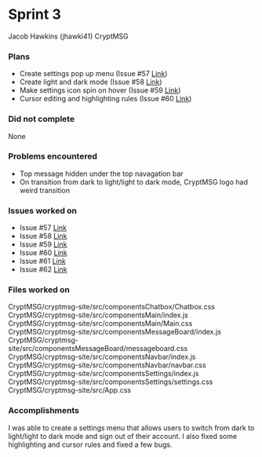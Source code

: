 # Sprint 3

Jacob Hawkins (jhawki41)
CryptMSG

### Plans
- Create settings pop up menu (Issue #57 [Link](https://github.com/utk-cs340-fall22/CryptMSG/issues/57))
- Create light and dark mode (Issue #58 [Link](https://github.com/utk-cs340-fall22/CryptMSG/issues/58))
- Make settings icon spin on hover (Issue #59 [Link](https://github.com/utk-cs340-fall22/CryptMSG/issues/59))
- Cursor editing and highlighting rules (Issue #60 [Link](https://github.com/utk-cs340-fall22/CryptMSG/issues/60))

### Did not complete
None

### Problems encountered
- Top message hidden under the top navagation bar
- On transition from dark to light/light to dark mode, CryptMSG logo had weird transition

### Issues worked on
- Issue #57 [Link](https://github.com/utk-cs340-fall22/CryptMSG/issues/57)
- Issue #58 [Link](https://github.com/utk-cs340-fall22/CryptMSG/issues/58)
- Issue #59 [Link](https://github.com/utk-cs340-fall22/CryptMSG/issues/59)
- Issue #60 [Link](https://github.com/utk-cs340-fall22/CryptMSG/issues/60)
- Issue #61 [Link](https://github.com/utk-cs340-fall22/CryptMSG/issues/61)
- Issue #62 [Link](https://github.com/utk-cs340-fall22/CryptMSG/issues/62)

### Files worked on
CryptMSG/cryptmsg-site/src/componentsChatbox/Chatbox.css
CryptMSG/cryptmsg-site/src/componentsMain/index.js
CryptMSG/cryptmsg-site/src/componentsMain/Main.css
CryptMSG/cryptmsg-site/src/componentsMessageBoard/index.js
CryptMSG/cryptmsg-site/src/componentsMessageBoard/messageboard.css
CryptMSG/cryptmsg-site/src/componentsNavbar/index.js
CryptMSG/cryptmsg-site/src/componentsNavbar/navbar.css
CryptMSG/cryptmsg-site/src/componentsSettings/index.js
CryptMSG/cryptmsg-site/src/componentsSettings/settings.css
CryptMSG/cryptmsg-site/src/App.css


### Accomplishments
I was able to create a settings menu that allows users to switch from dark to light/light to dark mode and sign out of their account. I also fixed some highlighting and cursor rules and fixed a few bugs.